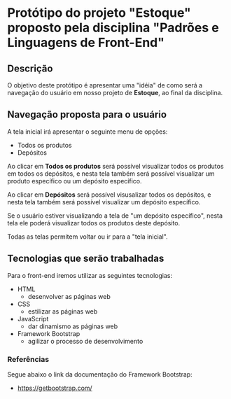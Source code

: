 # Protótipo do projeto "Estoque" proposto pela disciplina "Padrões e Linguagens de Front-End"

## Descrição

O objetivo deste protótipo é apresentar uma "idéia" de como será a navegação do usuário em nosso projeto de **Estoque**, ao final da disciplina.

## Navegação proposta para o usuário

A tela inicial irá apresentar o seguinte menu de opções:

* Todos os produtos
* Depósitos

Ao clicar em **Todos os produtos** será possível visualizar todos os produtos em todos os depósitos, e nesta tela também será possível visualizar um produto específico ou um depósito específico.

Ao clicar em **Depósitos** será possível visusalizar todos os depósitos, e nesta tela também será possível visualizar um depósito específico.

Se o usuário estiver visualizando a tela de "um depósito específico", nesta tela ele poderá visualizar todos os produtos deste depósito.

Todas as telas permitem voltar ou ir para a "tela inicial".

## Tecnologias que serão trabalhadas

Para o front-end iremos utilizar as seguintes tecnologias:

* HTML
  * desenvolver as páginas web
* CSS
  * estilizar as páginas web
* JavaScript
  * dar dinamismo as páginas web
* Framework Bootstrap
  * agilizar o processo de desenvolvimento

### Referências

Segue abaixo o link da documentação do Framework Bootstrap:

* https://getbootstrap.com/
